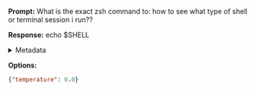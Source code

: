 **Prompt:**
What is the exact zsh command to: how to see what type of shell or terminal session i run??

**Response:**
echo $SHELL

<details><summary>Metadata</summary>

- Duration: 490 ms
- Datetime: 2023-08-19T15:36:36.902649
- Model: gpt-3.5-turbo-0613

</details>

**Options:**
```json
{"temperature": 0.0}
```


